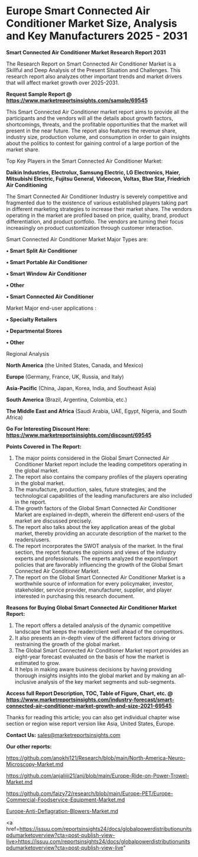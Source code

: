 # Europe Smart Connected Air Conditioner Market Size, Analysis and Key Manufacturers 2025 - 2031

<strong>Smart Connected Air Conditioner Market Research Report 2031</strong>

The Research Report on Smart Connected Air Conditioner Market is a Skillful and Deep Analysis of the Present Situation and Challenges. This research report also analyzes other important trends and market drivers that will affect market growth over 2025-2031.

<strong>Request Sample Report @ <a href=https://www.marketreportsinsights.com/sample/69545>https://www.marketreportsinsights.com/sample/69545</a></strong>

This Smart Connected Air Conditioner market report aims to provide all the participants and the vendors will all the details about growth factors, shortcomings, threats, and the profitable opportunities that the market will present in the near future. The report also features the revenue share, industry size, production volume, and consumption in order to gain insights about the politics to contest for gaining control of a large portion of the market share.

Top Key Players in the Smart Connected Air Conditioner Market:

<strong>Daikin Industries, Electrolux, Samsung Electric, LG Electronics, Haier, Mitsubishi Electric, Fujitsu General, Videocon, Voltas, Blue Star, Friedrich Air Conditioning</strong>

The Smart Connected Air Conditioner Industry is severely competitive and fragmented due to the existence of various established players taking part in different marketing strategies to increase their market share. The vendors operating in the market are profiled based on price, quality, brand, product differentiation, and product portfolio. The vendors are turning their focus increasingly on product customization through customer interaction.

Smart Connected Air Conditioner Market Major Types are:

<strong>• Smart Split Air Conditioner

• Smart Portable Air Conditioner

• Smart Window Air Conditioner

• Other

• Smart Connected Air Conditioner</strong>

Market Major end-user applications :

<strong>• Specialty Retailers

• Departmental Stores

• Other</strong>

Regional Analysis

</u><strong><b>North America</b></strong> (the United States, Canada, and Mexico)

<strong><b>Europe </b></strong>(Germany, France, UK, Russia, and Italy)

<strong><b>Asia-Pacific</b></strong> (China, Japan, Korea, India, and Southeast Asia)

<strong><b>South America</b></strong> (Brazil, Argentina, Colombia, etc.)

<strong><b>The Middle East and Africa</b></strong> (Saudi Arabia, UAE, Egypt, Nigeria, and South Africa)

<strong>Go For Interesting Discount Here: <a href=https://www.marketreportsinsights.com/discount/69545>https://www.marketreportsinsights.com/discount/69545</a></strong>

<strong>Points Covered in The Report:</strong>
<ol>
  <li>The major points considered in the Global Smart Connected Air Conditioner Market report include the leading competitors operating in the global market.</li>
  <li>The report also contains the company profiles of the players operating in the global market.</li>
  <li>The manufacture, production, sales, future strategies, and the technological capabilities of the leading manufacturers are also included in the report.</li>
  <li>The growth factors of the Global Smart Connected Air Conditioner Market are explained in-depth, wherein the different end-users of the market are discussed precisely.</li>
  <li>The report also talks about the key application areas of the global market, thereby providing an accurate description of the market to the readers/users.</li>
  <li>The report incorporates the SWOT analysis of the market. In the final section, the report features the opinions and views of the industry experts and professionals. The experts analyzed the export/import policies that are favorably influencing the growth of the Global Smart Connected Air Conditioner Market.</li>
  <li>The report on the Global Smart Connected Air Conditioner Market is a worthwhile source of information for every policymaker, investor, stakeholder, service provider, manufacturer, supplier, and player interested in purchasing this research document.</li>
</ol>
<strong>Reasons for Buying Global Smart Connected Air Conditioner Market Report:</strong>

<ol>
  <li>The report offers a detailed analysis of the dynamic competitive landscape that keeps the reader/client well ahead of the competitors.</li>
  <li>It also presents an in-depth view of the different factors driving or restraining the growth of the global market.</li>
  <li>The Global Smart Connected Air Conditioner Market report provides an eight-year forecast evaluated on the basis of how the market is estimated to grow.</li>
  <li>It helps in making aware business decisions by having providing thorough insights insights into the global market and by making an all-inclusive analysis of the key market segments and sub-segments.</li>
</ol>
<strong>Access full Report Description, TOC, Table of Figure, Chart, etc. @ <a href=https://www.marketreportsinsights.com/industry-forecast/smart-connected-air-conditioner-market-growth-and-size-2021-69545>https://www.marketreportsinsights.com/industry-forecast/smart-connected-air-conditioner-market-growth-and-size-2021-69545</a></strong>


Thanks for reading this article; you can also get individual chapter wise section or region wise report version like Asia, United States, Europe.

<strong>Contact Us:</strong>
sales@marketreportsinsights.com

<strong>Our other reports:</strong>

<a href=https://github.com/anokhi121/Research/blob/main/North-America-Neuro-Microscopy-Market.md>https://github.com/anokhi121/Research/blob/main/North-America-Neuro-Microscopy-Market.md</a>

<a href=https://github.com/anjaliiii21/anj/blob/main/Europe-Ride-on-Power-Trowel-Market.md>https://github.com/anjaliiii21/anj/blob/main/Europe-Ride-on-Power-Trowel-Market.md</a>

<a href=https://github.com/faizy72/research/blob/main/Europe-PET/Europe-Commercial-Foodservice-Equipment-Market.md>https://github.com/faizy72/research/blob/main/Europe-PET/Europe-Commercial-Foodservice-Equipment-Market.md</a>

<a href=Europe-Anti-Deflagration-Blowers-Market.md>Europe-Anti-Deflagration-Blowers-Market.md</a>

<a href=https://issuu.com/reportsinsights24/docs/globalpowerdistributionunitspdumarketoverview?cta=post-publish-view-live>https://issuu.com/reportsinsights24/docs/globalpowerdistributionunitspdumarketoverview?cta=post-publish-view-live</a>"
